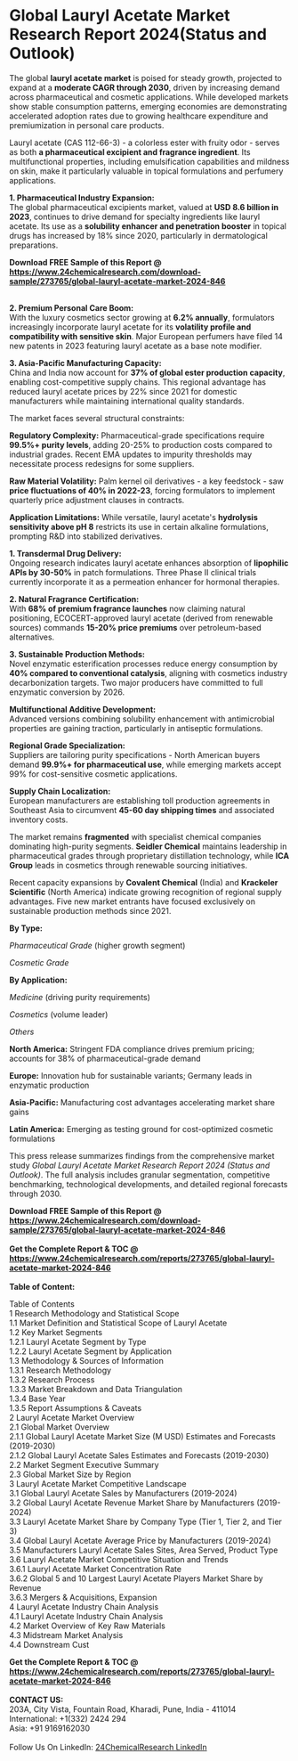 <h1>Global Lauryl Acetate Market Research Report 2024(Status and Outlook)</h1><p>The global <strong>lauryl acetate market</strong> is poised for steady growth, projected to expand at a <strong>moderate CAGR through 2030</strong>, driven by increasing demand across pharmaceutical and cosmetic applications. While developed markets show stable consumption patterns, emerging economies are demonstrating accelerated adoption rates due to growing healthcare expenditure and premiumization in personal care products.</p><p>Lauryl acetate (CAS 112-66-3) - a colorless ester with fruity odor - serves as both <strong>a pharmaceutical excipient and fragrance ingredient</strong>. Its multifunctional properties, including emulsification capabilities and mildness on skin, make it particularly valuable in topical formulations and perfumery applications.</p><p><strong>1. Pharmaceutical Industry Expansion:</strong><br>
The global pharmaceutical excipients market, valued at <strong>USD 8.6 billion in 2023</strong>, continues to drive demand for specialty ingredients like lauryl acetate. Its use as a <strong>solubility enhancer and penetration booster</strong> in topical drugs has increased by 18% since 2020, particularly in dermatological preparations.</p><div><b>Download FREE Sample of this Report @ 
            <a href="https://www.24chemicalresearch.com/download-sample/273765/global-lauryl-acetate-market-2024-846">
            https://www.24chemicalresearch.com/download-sample/273765/global-lauryl-acetate-market-2024-846</a></b></div><br><p><strong>2. Premium Personal Care Boom:</strong><br>
With the luxury cosmetics sector growing at <strong>6.2% annually</strong>, formulators increasingly incorporate lauryl acetate for its <strong>volatility profile and compatibility with sensitive skin</strong>. Major European perfumers have filed 14 new patents in 2023 featuring lauryl acetate as a base note modifier.</p><p><strong>3. Asia-Pacific Manufacturing Capacity:</strong><br>
China and India now account for <strong>37% of global ester production capacity</strong>, enabling cost-competitive supply chains. This regional advantage has reduced lauryl acetate prices by 22% since 2021 for domestic manufacturers while maintaining international quality standards.</p><p>The market faces several structural constraints:</p><p><strong>Regulatory Complexity:</strong> Pharmaceutical-grade specifications require <strong>99.5%+ purity levels</strong>, adding 20-25% to production costs compared to industrial grades. Recent EMA updates to impurity thresholds may necessitate process redesigns for some suppliers.</p><p><strong>Raw Material Volatility:</strong> Palm kernel oil derivatives - a key feedstock - saw <strong>price fluctuations of 40% in 2022-23</strong>, forcing formulators to implement quarterly price adjustment clauses in contracts.</p><p><strong>Application Limitations:</strong> While versatile, lauryl acetate's <strong>hydrolysis sensitivity above pH 8</strong> restricts its use in certain alkaline formulations, prompting R&amp;D into stabilized derivatives.</p><p><strong>1. Transdermal Drug Delivery:</strong><br>
Ongoing research indicates lauryl acetate enhances absorption of <strong>lipophilic APIs by 30-50%</strong> in patch formulations. Three Phase II clinical trials currently incorporate it as a permeation enhancer for hormonal therapies.</p><p><strong>2. Natural Fragrance Certification:</strong><br>
With <strong>68% of premium fragrance launches</strong> now claiming natural positioning, ECOCERT-approved lauryl acetate (derived from renewable sources) commands <strong>15-20% price premiums</strong> over petroleum-based alternatives.</p><p><strong>3. Sustainable Production Methods:</strong><br>
Novel enzymatic esterification processes reduce energy consumption by <strong>40% compared to conventional catalysis</strong>, aligning with cosmetics industry decarbonization targets. Two major producers have committed to full enzymatic conversion by 2026.</p><p><strong>Multifunctional Additive Development:</strong><br>
	Advanced versions combining solubility enhancement with antimicrobial properties are gaining traction, particularly in antiseptic formulations.</p><p><strong>Regional Grade Specialization:</strong><br>
	Suppliers are tailoring purity specifications - North American buyers demand <strong>99.9%+ for pharmaceutical use</strong>, while emerging markets accept 99% for cost-sensitive cosmetic applications.</p><p><strong>Supply Chain Localization:</strong><br>
	European manufacturers are establishing toll production agreements in Southeast Asia to circumvent <strong>45-60 day shipping times</strong> and associated inventory costs.</p><p>The market remains <strong>fragmented</strong> with specialist chemical companies dominating high-purity segments. <strong>Seidler Chemical</strong> maintains leadership in pharmaceutical grades through proprietary distillation technology, while <strong>ICA Group</strong> leads in cosmetics through renewable sourcing initiatives.</p><p>Recent capacity expansions by <strong>Covalent Chemical</strong> (India) and <strong>Krackeler Scientific</strong> (North America) indicate growing recognition of regional supply advantages. Five new market entrants have focused exclusively on sustainable production methods since 2021.</p><p><strong>By Type:</strong></p><p><em>Pharmaceutical Grade</em> (higher growth segment)</p><p><em>Cosmetic Grade</em></p><p><strong>By Application:</strong></p><p><em>Medicine</em> (driving purity requirements)</p><p><em>Cosmetics</em> (volume leader)</p><p><em>Others</em></p><p><strong>North America:</strong> Stringent FDA compliance drives premium pricing; accounts for 38% of pharmaceutical-grade demand</p><p><strong>Europe:</strong> Innovation hub for sustainable variants; Germany leads in enzymatic production</p><p><strong>Asia-Pacific:</strong> Manufacturing cost advantages accelerating market share gains</p><p><strong>Latin America:</strong> Emerging as testing ground for cost-optimized cosmetic formulations</p><p>This press release summarizes findings from the comprehensive market study <em>Global Lauryl Acetate Market Research Report 2024 (Status and Outlook)</em>. The full analysis includes granular segmentation, competitive benchmarking, technological developments, and detailed regional forecasts through 2030.</p><div><b>Download FREE Sample of this Report @ 
            <a href="https://www.24chemicalresearch.com/download-sample/273765/global-lauryl-acetate-market-2024-846">
            https://www.24chemicalresearch.com/download-sample/273765/global-lauryl-acetate-market-2024-846</a></b></div><br><div><b>Get the Complete Report & TOC @ 
            <a href="https://www.24chemicalresearch.com/reports/273765/global-lauryl-acetate-market-2024-846">
            https://www.24chemicalresearch.com/reports/273765/global-lauryl-acetate-market-2024-846</a></b></div><br>
            <b>Table of Content:</b><p>Table of Contents<br />
1 Research Methodology and Statistical Scope<br />
1.1 Market Definition and Statistical Scope of Lauryl Acetate<br />
1.2 Key Market Segments<br />
1.2.1 Lauryl Acetate Segment by Type<br />
1.2.2 Lauryl Acetate Segment by Application<br />
1.3 Methodology & Sources of Information<br />
1.3.1 Research Methodology<br />
1.3.2 Research Process<br />
1.3.3 Market Breakdown and Data Triangulation<br />
1.3.4 Base Year<br />
1.3.5 Report Assumptions & Caveats<br />
2 Lauryl Acetate Market Overview<br />
2.1 Global Market Overview<br />
2.1.1 Global Lauryl Acetate Market Size (M USD) Estimates and Forecasts (2019-2030)<br />
2.1.2 Global Lauryl Acetate Sales Estimates and Forecasts (2019-2030)<br />
2.2 Market Segment Executive Summary<br />
2.3 Global Market Size by Region<br />
3 Lauryl Acetate Market Competitive Landscape<br />
3.1 Global Lauryl Acetate Sales by Manufacturers (2019-2024)<br />
3.2 Global Lauryl Acetate Revenue Market Share by Manufacturers (2019-2024)<br />
3.3 Lauryl Acetate Market Share by Company Type (Tier 1, Tier 2, and Tier 3)<br />
3.4 Global Lauryl Acetate Average Price by Manufacturers (2019-2024)<br />
3.5 Manufacturers Lauryl Acetate Sales Sites, Area Served, Product Type<br />
3.6 Lauryl Acetate Market Competitive Situation and Trends<br />
3.6.1 Lauryl Acetate Market Concentration Rate<br />
3.6.2 Global 5 and 10 Largest Lauryl Acetate Players Market Share by Revenue<br />
3.6.3 Mergers & Acquisitions, Expansion<br />
4 Lauryl Acetate Industry Chain Analysis<br />
4.1 Lauryl Acetate Industry Chain Analysis<br />
4.2 Market Overview of Key Raw Materials<br />
4.3 Midstream Market Analysis<br />
4.4 Downstream Cust</p><div><b>Get the Complete Report & TOC @ 
            <a href="https://www.24chemicalresearch.com/reports/273765/global-lauryl-acetate-market-2024-846">
            https://www.24chemicalresearch.com/reports/273765/global-lauryl-acetate-market-2024-846</a></b></div><br><b>CONTACT US:</b><br>
            203A, City Vista, Fountain Road, Kharadi, Pune, India - 411014<br>
            International: +1(332) 2424 294<br>
            Asia: +91 9169162030 <br><br>
            Follow Us On LinkedIn: <a href="https://www.linkedin.com/company/24chemicalresearch/">24ChemicalResearch LinkedIn</a>